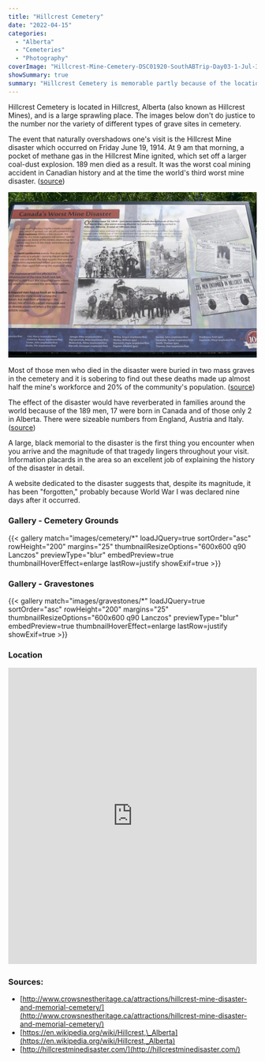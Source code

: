 ```yaml
---
title: "Hillcrest Cemetery"
date: "2022-04-15"
categories: 
  - "Alberta"
  - "Cemeteries"
  - "Photography"
coverImage: "Hillcrest-Mine-Cemetery-DSC01920-SouthABTrip-Day03-1-Jul-31-2019-1.jpg"
showSummary: true
summary: "Hillcrest Cemetery is memorable partly because of the location and partly because of the mine disaster of 1914 that took so many lives."
---
```

Hillcrest Cemetery is located in Hillcrest, Alberta (also known as Hillcrest Mines), and is a large sprawling place. The images below don't do justice to the number nor the variety of different types of grave sites in cemetery.

The event that naturally overshadows one's visit is the Hillcrest Mine disaster which occurred on Friday June 19, 1914. At 9 am that morning, a pocket of methane gas in the Hillcrest Mine ignited, which set off a larger coal-dust explosion. 189 men died as a result. It was the worst coal mining accident in Canadian history and at the time the world's third worst mine disaster. ([source](http://www.crowsnestheritage.ca/attractions/hillcrest-mine-disaster-and-memorial-cemetery/))

![A placard at the site](Hillcrest-Cemetery-DSC01908.jpg "A placard at the site")


Most of those men who died in the disaster were buried in two mass graves in the cemetery and it is sobering to find out these deaths made up almost half the mine's workforce and 20% of the community's population. ([source](https://en.wikipedia.org/wiki/Hillcrest,_Alberta))

The effect of the disaster would have reverberated in families around the world because of the 189 men, 17 were born in Canada and of those only 2 in Alberta. There were sizeable numbers from England, Austria and Italy. ([source](http://hillcrestminedisaster.com/))

A large, black memorial to the disaster is the first thing you encounter when you arrive and the magnitude of that tragedy lingers throughout your visit. Information placards in the area so an excellent job of explaining the history of the disaster in detail.

A website dedicated to the disaster suggests that, despite its magnitude, it has been "forgotten," probably because World War I was declared nine days after it occurred.

### Gallery - Cemetery Grounds
{{< gallery match="images/cemetery/*" loadJQuery=true sortOrder="asc" rowHeight="200" margins="25" thumbnailResizeOptions="600x600 q90 Lanczos" previewType="blur" embedPreview=true thumbnailHoverEffect=enlarge lastRow=justify showExif=true >}}


### Gallery - Gravestones
{{< gallery match="images/gravestones/*" loadJQuery=true sortOrder="asc" rowHeight="200" margins="25" thumbnailResizeOptions="600x600 q90 Lanczos" previewType="blur" embedPreview=true thumbnailHoverEffect=enlarge lastRow=justify showExif=true >}}


### Location

<iframe src="https://www.google.com/maps/embed?pb=!1m18!1m12!1m3!1d1481.329797104026!2d-114.38084439912274!3d49.57509018354054!2m3!1f0!2f0!3f0!3m2!1i1024!2i768!4f13.1!3m3!1m2!1s0x0%3A0xc99b8c427bd2180b!2zNDnCsDM0JzMwLjMiTiAxMTTCsDIyJzQ3LjAiVw!5e1!3m2!1sen!2sca!4v1649193019546!5m2!1sen!2sca" width="100%" height="600" style="border:0;" allowfullscreen loading="lazy" referrerpolicy="no-referrer-when-downgrade"></iframe>

### Sources:

- [http://www.crowsnestheritage.ca/attractions/hillcrest-mine-disaster-and-memorial-cemetery/](http://www.crowsnestheritage.ca/attractions/hillcrest-mine-disaster-and-memorial-cemetery/)
- [https://en.wikipedia.org/wiki/Hillcrest,\_Alberta](https://en.wikipedia.org/wiki/Hillcrest,_Alberta)
- [http://hillcrestminedisaster.com/](http://hillcrestminedisaster.com/)

